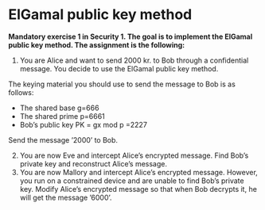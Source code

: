 # ElGamal public key method

**Mandatory exercise 1 in Security 1. The goal is to implement the ElGamal public key method. The assignment is the following:**

1. You are Alice and want to send 2000 kr. to Bob through a confidential message. You decide to use the ElGamal public key method. 

The keying material you should use to send the message to Bob is as follows:

   * The shared base g=666
   * The shared prime p=6661
   * Bob’s public key PK = gx mod p =2227

Send the message ’2000’ to Bob.

2. You are now Eve and intercept Alice’s encrypted message. Find Bob’s private key and reconstruct Alice’s message.
3. You are now Mallory and intercept Alice’s encrypted message. However, you run on a constrained device and are unable to find Bob’s private key. Modify Alice’s encrypted message so that when Bob decrypts it, he will get the message ’6000’.
